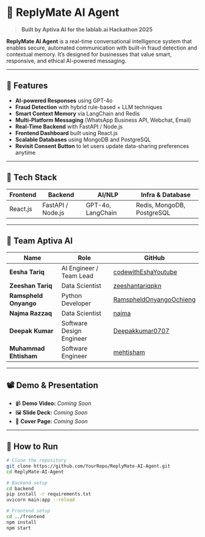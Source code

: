 # 🤖 ReplyMate AI Agent

> **Built by Aptiva AI for the lablab.ai Hackathon 2025**

**ReplyMate AI Agent** is a real-time conversational intelligence system that enables secure, automated communication with built-in fraud detection and contextual memory. It’s designed for businesses that value smart, responsive, and ethical AI-powered messaging.

---

## 🚀 Features

- **AI-powered Responses** using GPT-4o  
- **Fraud Detection** with hybrid rule-based + LLM techniques  
- **Smart Context Memory** via LangChain and Redis  
- **Multi-Platform Messaging** (WhatsApp Business API, Webchat, Email)  
- **Real-Time Backend** with FastAPI / Node.js  
- **Frontend Dashboard** built using React.js  
- **Scalable Databases** using MongoDB and PostgreSQL  
- **Revisit Consent Button** to let users update data-sharing preferences anytime  

---

## 🧠 Tech Stack

| Frontend   | Backend           | AI/NLP             | Infra & Database           |
|------------|-------------------|--------------------|-----------------------------|
| React.js   | FastAPI / Node.js | GPT-4o, LangChain  | Redis, MongoDB, PostgreSQL |

---

## 👥 Team Aptiva AI

| Name                   | Role                      | GitHub                                       |
|------------------------|---------------------------|----------------------------------------------|
| **Eesha Tariq**        | AI Engineer / Team Lead   | [codewithEshaYoutube](https://github.com/codewithEshaYoutube) |
| **Zeeshan Tariq**      | Data Scientist            | [zeeshantariqpkn](https://github.com/zeeshantariqpkn) |
| **Ramspheld Onyango**  | Python Developer          | [RamspheldOnyangoOchieng](https://github.com/RamspheldOnyangoOchieng) |
| **Najma Razzaq**       | Data Scientist            | [najma](https://github.com/najma) |
| **Deepak Kumar**       | Software Design Engineer  | [Deepakkumar0707](https://github.com/Deepakkumar0707) |
| **Muhammad Ehtisham**  | Software Engineer         | [mehtisham](https://github.com/mehtisham) |

---

## 📽️ Demo & Presentation

- 📹 **Demo Video:** _Coming Soon_  
- 🖼️ **Slide Deck:** _Coming Soon_  
- 🧾 **Cover Page:** _Coming Soon_

---

## 🧪 How to Run

```bash
# Clone the repository
git clone https://github.com/YourRepo/ReplyMate-AI-Agent.git
cd ReplyMate-AI-Agent

# Backend setup
cd backend
pip install -r requirements.txt
uvicorn main:app --reload

# Frontend setup
cd ../frontend
npm install
npm start
